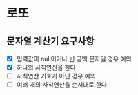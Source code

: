 # 로또

## 문자열 계산기 요구사항

- [X] 입력값이 null이거나 빈 공백 문자일 경우 예외
- [X] 하나의 사칙연산을 한다
- [ ] 사칙연산 기호가 아닌 경우 예외
- [ ] 여러 개의 사칙연산을 순서대로 한다
